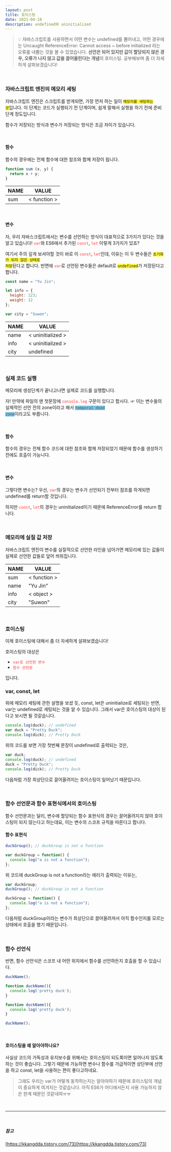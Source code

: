 ```yaml
---
layout: post
title: 호이스팅
date: 2021-04-18
description: undefined와 uninitialized
---
```


> 💡 자바스크립트를 사용하면서 어떤 변수는 undefined를 뿜어내고, 어떤 경우에는 Uncaught ReferenceError: Cannot access ~ before initialized 라는 오류를 내뿜는 것을 볼 수 있었습니다.
**선언은 되어 있지만 값이 할당되지 않은 경우, 오류가 나지 않고 값을 끌어올린다는 개념**의 호이스팅. 공부해보며 좀 더 자세하게 살펴보겠습니다!

<br />

### 자바스크립트 엔진의 메모리 세팅
자바스크립트 엔진은 스크립트를 받게되면, 가장 먼저 하는 일이 <code style="background-color: #FFF83A;">메모리를 세팅하는 것</code>입니다.
이 단계는 코드가 실행되기 전 단계이며, 쉽게 말해서 실행을 하기 전에 준비단계 정도입니다.

함수가 저장되는 방식과 변수가 저장되는 방식은 조금 차이가 있습니다.

<br />

#### 함수
함수의 경우에는 전체 함수에 대한 참조와 함께 저장이 됩니다.

```javascript
function sum (x, y) {
  return x + y;
}
```

| NAME | VALUE        |
|------|--------------|
| sum  | < function > |

<br />

#### 변수
자, 우리 자바스크립트에서는 변수를 선언하는 방식이 대표적으로 3가지가 있다는 것을 알고 있습니다!
<code style="color: #FF3636;">var</code>와 ES6에서 추가된 <code style="color: #FF3636;">const</code>, <code style="color: #FF3636;">let</code> 이렇게 3가지가 있죠?

여기서 주의 깊게 보셔야할 것이 바로 이 <code style="color: #FF3636;">const</code>, <code style="color: #FF3636;">let</code>인데, 이유는 이 두 변수들은 <code style="background-color: #FFF83A;">초기화가 되지 않은 상태로 저장</code>된다고 합니다.
반면에 <code style="color: #FF3636;">var</code>로 선언된 변수들은 default로 <code style="background-color: #FFF83A;">undefined</code>가 저장된다고 합니다.

```javascript
const name = "Yu Jin";

let info = {
  height: 123;
  weight: 12
};

var city = "Suwon";
```

| NAME | VALUE             |
|------|-------------------|
| name | < uninitialized > |
| info | < uninitialized > |
| city | undefined         |

<br />

### 실제 코드 실행
메모리에 생성단계가 끝나고나면 실제로 코드를 실행합니다.

자! 만약에 파일의 맨 첫문장에 <code style="color: #FF3636;">console.log</code> 구문이 있다고 합시다.
☞ 이는 변수들의 실제적인 선언 전의 zone이라고 해서 <code style="background-color: #79c3e5; color: #555;">temporal dead zone</code>이라고도 부릅니다.

<br />

#### 함수
함수의 경우는 전체 함수 코드에 대한 참조와 함께 저장되었기 때문에 함수를 생성하기 전에도 호출이 가능니다.

<br />

#### 변수
그렇다면 변수는?
우선, <code style="color: #FF3636;">var</code>의 경우는 변수가 선언되기 전부터 참조를 하게되면 undefined를 return할 것입니다.

하지만 <code style="color: #FF3636;">const</code>, <code style="color: #FF3636;">let</code>의 경우는 uninitialized이기 때문에 ReferenceError를 return 합니다.

<br />

### 메모리에 실질 값 저장
자바스크립트 엔진이 변수를 실질적으로 선언한 라인을 넘어가면 메모리에 있는 값들이 실제로 선언한 값들로 덮어 씌워집니다.

| NAME | VALUE        |
|------|--------------|
| sum  | < function > |
| name | "Yu Jin"     |
| info | < object >   |
| city | "Suwon"      |


<br />

### 호이스팅
이제 호이스팅에 대해서 좀 더 자세하게 살펴보겠습니다!

호이스팅의 대상은 
<ul>
  <li><code style="color: #FF3636;">var로 선언한 변수</code></li>
  <li><code style="color: #FF3636;">함수 선언문</code></li>
</ul>
입니다.

<br />

### var, const, let
위에 메모리 세팅에 관한 설명을 보셨 듯, const, let은 uninitialize로 세팅되는 반면, var는 undefined로 세팅되는 것을 알 수 있습니다. 그래서 var은 호이스팅의 대상이 된다고 보시면 될 것같습니다.

```javascript
console.log(duck); // undefined
var duck = "Pretty Duck";
console.log(dick); // Pretty Duck
```
위의 코드를 보면 가장 첫번째 문장이 undefined로 출력되는 것은,

```javascript
var duck;
console.log(duck); // undefined
duck = "Pretty Duck";
console.log(dick); // Pretty Duck
```
다음처럼 가장 최상단으로 끌어올려지는 호이스팅이 일어났기 때문입니다.

<br />

### 함수 선언문과 함수 표현식에서의 호이스팅
함수 선언문과는 달리, 변수에 할당되는 함수 표현식의 경우는 끌어올려지지 않아 호이스팅이 되지 않는다고 하는데요, 이는 변수의 스코프 규칙을 따른다고 합니다.

#### 함수 표현식
```javascript
duckGroup(); // duckGroup is not a function

var duckGroup = function() {
  console.log("a is not a function");
};
```
위 코드에 duckGroup is not a function라는 에러가 출력되는 이유는,

```javascript
var duckGroup;
duckGroup(); // duckGroup is not a function

duckGroup = function() {
  console.log("a is not a function");
};
```
다음처럼 duckGroup이라는 변수가 최상단으로 끌어올려져서 아직 함수인지를 모르는 상태에서 호출을 했기 때문입니다.

<br />

### 함수 선언식
반면, 함수 선언식은 스코프 내 어떤 위치에서 함수를 선언하든지 호출을 할 수 있습니다.
```javascript
duckName();

function duckName(){
  console.log('pretty duck');
}
```

```javascript
function duckName(){
  console.log('pretty duck');
}

duckName();
```
<br />

#### 호이스팅을 왜 알아야하나요?

사실상 코드의 가독성과 유지보수를 위해서는 호이스팅이 되도록이면 일어나지 않도록 하는 것이 좋습니다. 
그렇기 때문에 가능하면 변수나 함수를 가급적이면 상단부에 선언을 하고 
const, let을 사용하는 편이 좋다고하네요.

> 그래도 우리는 var가 어떻게 동작하는지는 알아야하기 때문에 호이스팅의 개념이 중요하게 여겨지는 것같습니다. 아직 ES6가 어디에서든지 사용 가능하지 않은 한계 때문인 것같네여ㅠㅠ


<br />
<hr />
<br />

##### 참고
[https://kkangdda.tistory.com/73](https://kkangdda.tistory.com/73)
